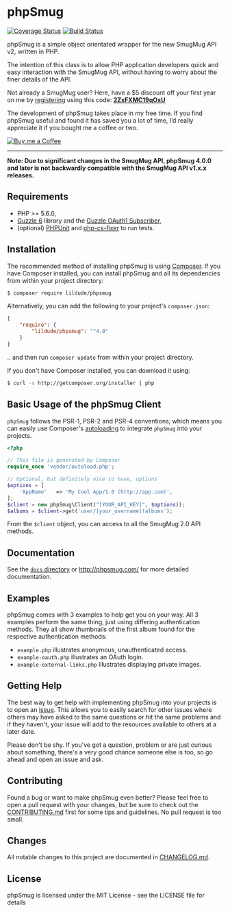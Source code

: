 
# phpSmug

[![Coverage Status](https://coveralls.io/repos/lildude/phpSmug/badge.svg?branch=master&service=github)](https://coveralls.io/github/lildude/phpSmug?branch=master) [![Build Status](https://travis-ci.org/lildude/phpSmug.svg)](https://travis-ci.org/lildude/phpSmug)

phpSmug is a simple object orientated wrapper for the new SmugMug API v2, written in PHP.

The intention of this class is to allow PHP application developers quick and easy interaction with the SmugMug API, without having to worry about the finer details of the API.

Not already a SmugMug user? Here, have a $5 discount off your first year on me by [registering](https://secure.smugmug.com/signup.mg?Coupon=2ZxFXMC19qOxU) using this code: **[2ZxFXMC19qOxU](https://secure.smugmug.com/signup.mg?Coupon=2ZxFXMC19qOxU)**

The development of phpSmug takes place in my free time. If you find phpSmug useful and found it has saved you a lot of time, I’d really appreciate it if you bought me a coffee or two.

[![Buy me a Coffee](https://www.buymeacoffee.com/assets/img/custom_images/orange_img.png)](https://www.buymeacoffee.com/lildude)

---

**Note: Due to significant changes in the SmugMug API, phpSmug 4.0.0 and later is not backwardly compatible with the SmugMug API v1.x.x releases.**

## Requirements

* PHP >= 5.6.0,
* [Guzzle 6](https://github.com/guzzle/guzzle) library and the [Guzzle OAuth1 Subscriber](https://github.com/guzzle/oauth-subscriber),
* (optional) [PHPUnit](https://phpunit.de/) and [php-cs-fixer](http://cs.sensiolabs.org/) to run tests.

## Installation

The recommended method of installing phpSmug is using [Composer](http://getcomposer.org). If you have Composer installed, you can install phpSmug and all its dependencies from within your project directory:

```bash
$ composer require lildude/phpsmug
```

Alternatively, you can add the following to your project's `composer.json`:

```json
{
    "require": {
        "lildude/phpsmug": "^4.0"
    }
}
```

.. and then run `composer update` from within your project directory.

If you don't have Composer installed, you can download it using:

```bash
$ curl -s http://getcomposer.org/installer | php
```

## Basic Usage of the phpSmug Client

`phpSmug` follows the PSR-1, PSR-2 and PSR-4 conventions, which means you can easily use Composer's [autoloading](https://getcomposer.org/doc/01-basic-usage.md#autoloading) to integrate `phpSmug` into your projects.

```php
<?php

// This file is generated by Composer
require_once 'vendor/autoload.php';

// Optional, but definitely nice to have, options
$options = [
    'AppName'   => 'My Cool App/1.0 (http://app.com)',
];
$client = new phpSmug\Client("[YOUR_API_KEY]", $options));
$albums = $client->get('user/[your_username]!albums');
```

From the `$client` object, you can access to all the SmugMug 2.0 API methods.

## Documentation

See the [`docs` directory](docs/) or <http://phpsmug.com/> for more detailed documentation.

## Examples

phpSmug comes with 3 examples to help get you on your way. All 3 examples perform the same thing, just using differing authentication methods. They all show thumbnails of the first album found for the respective authentication methods:

- `example.php` illustrates anonymous, unauthenticated access.
- `example-oauth.php` illustrates an OAuth login.
- `example-external-links.php` illustrates displaying private images.

## Getting Help

The best way to get help with implementing phpSmug into your projects is to open an [issue](https://github.com/lildude/phpSmug/issues).  This allows you to easily search for other issues where others may have asked to the same questions or hit the same problems and if they haven't, your issue will add to the resources available to others at a later date.

Please don't be shy. If you've got a question, problem or are just curious about something, there's a very good chance someone else is too, so go ahead and open an issue and ask.

## Contributing

Found a bug or want to make phpSmug even better? Please feel free to open a pull request with your changes, but be sure to check out the [CONTRIBUTING.md](CONTRIBUTING.md) first for some tips and guidelines. No pull request is too small.

## Changes

All notable changes to this project are documented in [CHANGELOG.md](CHANGELOG.md).

## License

phpSmug is licensed under the MIT License - see the LICENSE file for details
